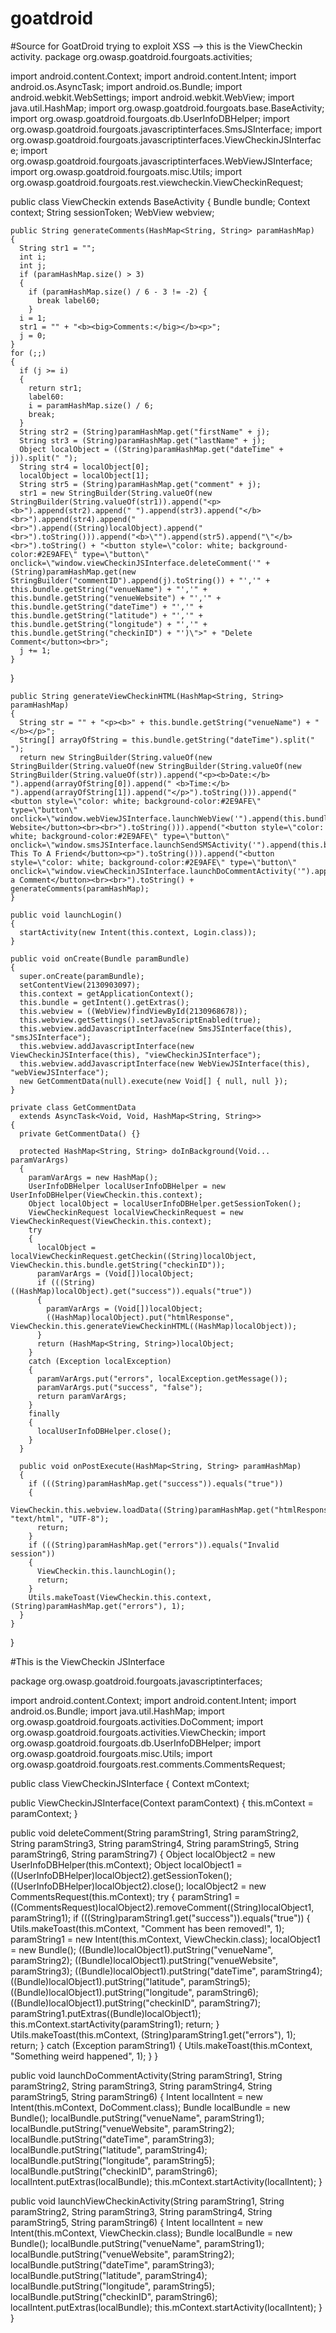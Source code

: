 # goatdroid
#Source for GoatDroid trying to exploit XSS --> this is the ViewCheckin activity.
package org.owasp.goatdroid.fourgoats.activities;

import android.content.Context;
import android.content.Intent;
import android.os.AsyncTask;
import android.os.Bundle;
import android.webkit.WebSettings;
import android.webkit.WebView;
import java.util.HashMap;
import org.owasp.goatdroid.fourgoats.base.BaseActivity;
import org.owasp.goatdroid.fourgoats.db.UserInfoDBHelper;
import org.owasp.goatdroid.fourgoats.javascriptinterfaces.SmsJSInterface;
import org.owasp.goatdroid.fourgoats.javascriptinterfaces.ViewCheckinJSInterface;
import org.owasp.goatdroid.fourgoats.javascriptinterfaces.WebViewJSInterface;
import org.owasp.goatdroid.fourgoats.misc.Utils;
import org.owasp.goatdroid.fourgoats.rest.viewcheckin.ViewCheckinRequest;

  public class ViewCheckin
    extends BaseActivity
  {
    Bundle bundle;
    Context context;
    String sessionToken;
    WebView webview;
  
    public String generateComments(HashMap<String, String> paramHashMap)
    {
      String str1 = "";
      int i;
      int j;
      if (paramHashMap.size() > 3)
      {
        if (paramHashMap.size() / 6 - 3 != -2) {
          break label60;
        }
      i = 1;
      str1 = "" + "<b><big>Comments:</big></b><p>";
      j = 0;
    }
    for (;;)
    {
      if (j >= i)
      {
        return str1;
        label60:
        i = paramHashMap.size() / 6;
        break;
      }
      String str2 = (String)paramHashMap.get("firstName" + j);
      String str3 = (String)paramHashMap.get("lastName" + j);
      Object localObject = ((String)paramHashMap.get("dateTime" + j)).split(" ");
      String str4 = localObject[0];
      localObject = localObject[1];
      String str5 = (String)paramHashMap.get("comment" + j);
      str1 = new StringBuilder(String.valueOf(new StringBuilder(String.valueOf(str1)).append("<p><b>").append(str2).append(" ").append(str3).append("</b><br>").append(str4).append("<br>").append((String)localObject).append("<br>").toString())).append("<b>\"").append(str5).append("\"</b><br>").toString() + "<button style=\"color: white; background-color:#2E9AFE\" type=\"button\" onclick=\"window.viewCheckinJSInterface.deleteComment('" + (String)paramHashMap.get(new StringBuilder("commentID").append(j).toString()) + "','" + this.bundle.getString("venueName") + "','" + this.bundle.getString("venueWebsite") + "','" + this.bundle.getString("dateTime") + "','" + this.bundle.getString("latitude") + "','" + this.bundle.getString("longitude") + "','" + this.bundle.getString("checkinID") + "')\">" + "Delete Comment</button><br>";
      j += 1;
    }
   }
  
    public String generateViewCheckinHTML(HashMap<String, String> paramHashMap)
    {
      String str = "" + "<p><b>" + this.bundle.getString("venueName") + "</b></p>";
      String[] arrayOfString = this.bundle.getString("dateTime").split(" ");
      return new StringBuilder(String.valueOf(new StringBuilder(String.valueOf(new StringBuilder(String.valueOf(new   StringBuilder(String.valueOf(str)).append("<p><b>Date:</b> ").append(arrayOfString[0]).append(" <b>Time:</b> ").append(arrayOfString[1]).append("</p>").toString())).append("<button style=\"color: white; background-color:#2E9AFE\" type=\"button\" onclick=\"window.webViewJSInterface.launchWebView('").append(this.bundle.getString("venueWebsite")).append("')\">").append("Visit Website</button><br><br>").toString())).append("<button style=\"color: white; background-color:#2E9AFE\" type=\"button\" onclick=\"window.smsJSInterface.launchSendSMSActivity('").append(this.bundle.getString("venueName")).append("','").append(this.bundle.getString("dateTime")).append("')\">").append("Text This To A Friend</button><p>").toString())).append("<button style=\"color: white; background-color:#2E9AFE\" type=\"button\" onclick=\"window.viewCheckinJSInterface.launchDoCommentActivity('").append(this.bundle.getString("venueName")).append("','").append(this.bundle.getString("venueWebsite")).append("','").append(this.bundle.getString("dateTime")).append("','").append(this.bundle.getString("latitude")).append("','").append(this.bundle.getString("longitude")).append("','").append(this.bundle.getString("checkinID")).append("')\">").append("Leave a Comment</button><br><br>").toString() + generateComments(paramHashMap);
    }
  
    public void launchLogin()
    {
      startActivity(new Intent(this.context, Login.class));
    }
  
    public void onCreate(Bundle paramBundle)
    {
      super.onCreate(paramBundle);
      setContentView(2130903097);
      this.context = getApplicationContext();
      this.bundle = getIntent().getExtras();
      this.webview = ((WebView)findViewById(2130968678));
      this.webview.getSettings().setJavaScriptEnabled(true);
      this.webview.addJavascriptInterface(new SmsJSInterface(this), "smsJSInterface");
      this.webview.addJavascriptInterface(new ViewCheckinJSInterface(this), "viewCheckinJSInterface");
      this.webview.addJavascriptInterface(new WebViewJSInterface(this), "webViewJSInterface");
      new GetCommentData(null).execute(new Void[] { null, null });
    }
  
    private class GetCommentData
      extends AsyncTask<Void, Void, HashMap<String, String>>
    {
      private GetCommentData() {}
    
      protected HashMap<String, String> doInBackground(Void... paramVarArgs)
      {
        paramVarArgs = new HashMap();
        UserInfoDBHelper localUserInfoDBHelper = new UserInfoDBHelper(ViewCheckin.this.context);
        Object localObject = localUserInfoDBHelper.getSessionToken();
        ViewCheckinRequest localViewCheckinRequest = new ViewCheckinRequest(ViewCheckin.this.context);
        try
        {
          localObject = localViewCheckinRequest.getCheckin((String)localObject, ViewCheckin.this.bundle.getString("checkinID"));
          paramVarArgs = (Void[])localObject;
          if (((String)((HashMap)localObject).get("success")).equals("true"))
          {
            paramVarArgs = (Void[])localObject;
            ((HashMap)localObject).put("htmlResponse", ViewCheckin.this.generateViewCheckinHTML((HashMap)localObject));
          }
          return (HashMap<String, String>)localObject;
        }
        catch (Exception localException)
        {
          paramVarArgs.put("errors", localException.getMessage());
          paramVarArgs.put("success", "false");
          return paramVarArgs;
        }
        finally
        {
          localUserInfoDBHelper.close();
        }
      }
    
      public void onPostExecute(HashMap<String, String> paramHashMap)
      {
        if (((String)paramHashMap.get("success")).equals("true"))
        {
          ViewCheckin.this.webview.loadData((String)paramHashMap.get("htmlResponse"), "text/html", "UTF-8");
          return;
        }
        if (((String)paramHashMap.get("errors")).equals("Invalid session"))
        {
          ViewCheckin.this.launchLogin();
          return;
        }
        Utils.makeToast(ViewCheckin.this.context, (String)paramHashMap.get("errors"), 1);
      }
    }
  }












#This is the ViewCheckin JSInterface

package org.owasp.goatdroid.fourgoats.javascriptinterfaces;

import android.content.Context;
import android.content.Intent;
import android.os.Bundle;
import java.util.HashMap;
import org.owasp.goatdroid.fourgoats.activities.DoComment;
import org.owasp.goatdroid.fourgoats.activities.ViewCheckin;
import org.owasp.goatdroid.fourgoats.db.UserInfoDBHelper;
import org.owasp.goatdroid.fourgoats.misc.Utils;
import org.owasp.goatdroid.fourgoats.rest.comments.CommentsRequest;

public class ViewCheckinJSInterface
{
  Context mContext;
  
  public ViewCheckinJSInterface(Context paramContext)
  {
    this.mContext = paramContext;
  }
  
  public void deleteComment(String paramString1, String paramString2, String paramString3, String paramString4, String paramString5, String paramString6, String paramString7)
  {
    Object localObject2 = new UserInfoDBHelper(this.mContext);
    Object localObject1 = ((UserInfoDBHelper)localObject2).getSessionToken();
    ((UserInfoDBHelper)localObject2).close();
    localObject2 = new CommentsRequest(this.mContext);
    try
    {
      paramString1 = ((CommentsRequest)localObject2).removeComment((String)localObject1, paramString1);
      if (((String)paramString1.get("success")).equals("true"))
      {
        Utils.makeToast(this.mContext, "Comment has been removed!", 1);
        paramString1 = new Intent(this.mContext, ViewCheckin.class);
        localObject1 = new Bundle();
        ((Bundle)localObject1).putString("venueName", paramString2);
        ((Bundle)localObject1).putString("venueWebsite", paramString3);
        ((Bundle)localObject1).putString("dateTime", paramString4);
        ((Bundle)localObject1).putString("latitude", paramString5);
        ((Bundle)localObject1).putString("longitude", paramString6);
        ((Bundle)localObject1).putString("checkinID", paramString7);
        paramString1.putExtras((Bundle)localObject1);
        this.mContext.startActivity(paramString1);
        return;
      }
      Utils.makeToast(this.mContext, (String)paramString1.get("errors"), 1);
      return;
    }
    catch (Exception paramString1)
    {
      Utils.makeToast(this.mContext, "Something weird happened", 1);
    }
  }
  
  public void launchDoCommentActivity(String paramString1, String paramString2, String paramString3, String paramString4, String paramString5, String paramString6)
  {
    Intent localIntent = new Intent(this.mContext, DoComment.class);
    Bundle localBundle = new Bundle();
    localBundle.putString("venueName", paramString1);
    localBundle.putString("venueWebsite", paramString2);
    localBundle.putString("dateTime", paramString3);
    localBundle.putString("latitude", paramString4);
    localBundle.putString("longitude", paramString5);
    localBundle.putString("checkinID", paramString6);
    localIntent.putExtras(localBundle);
    this.mContext.startActivity(localIntent);
  }
  
  public void launchViewCheckinActivity(String paramString1, String paramString2, String paramString3, String paramString4, String paramString5, String paramString6)
  {
    Intent localIntent = new Intent(this.mContext, ViewCheckin.class);
    Bundle localBundle = new Bundle();
    localBundle.putString("venueName", paramString1);
    localBundle.putString("venueWebsite", paramString2);
    localBundle.putString("dateTime", paramString3);
    localBundle.putString("latitude", paramString4);
    localBundle.putString("longitude", paramString5);
    localBundle.putString("checkinID", paramString6);
    localIntent.putExtras(localBundle);
    this.mContext.startActivity(localIntent);
  }
}
